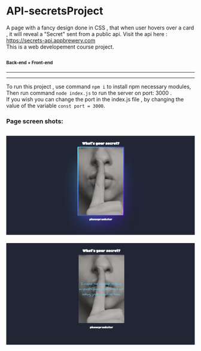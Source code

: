 # API-secretsProject
A page with a fancy design done in CSS , that when user hovers over a card , it will reveal a "Secret" sent from a public api. Visit the api here : https://secrets-api.appbrewery.com
<br/>This is a web developement course project. 
#### <sub>Back-end + Front-end</sub>
---
---
To run this project , use command `npm i` to install npm necessary modules,<br/>
Then run command `node index.js` to run the server on port: 3000 .<br/>
If you wish you can change the port in the index.js file , by changing the value of the variable `const port = 3000`.

### Page screen shots:

![home page](https://github.com/pouriavj/API-secretsProject/blob/main/screenshot1.jpg?raw=true)
---
![home page](https://github.com/pouriavj/API-secretsProject/blob/main/screenshot2.jpg?raw=true)
